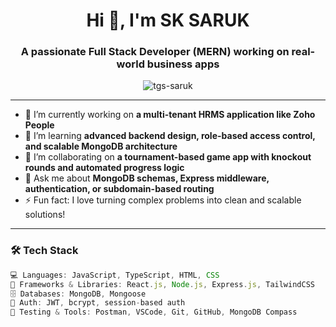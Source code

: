 <h1 align="center">Hi 👋, I'm SK SARUK</h1>
<h3 align="center">A passionate Full Stack Developer (MERN) working on real-world business apps</h3>

<p align="center">
  <img src="https://user-images.githubusercontent.com/tgs-saruk/140866485-8fb1c876-9a8f-4d6a-98dc-08c4981eaf70.gif" alt="tgs-saruk" />
</p>

---

- 🔭 I’m currently working on **a multi-tenant HRMS application like Zoho People**
- 🌱 I’m learning **advanced backend design, role-based access control, and scalable MongoDB architecture**
- 👯 I’m collaborating on **a tournament-based game app with knockout rounds and automated progress logic**
- 💬 Ask me about **MongoDB schemas, Express middleware, authentication, or subdomain-based routing**
- ⚡ Fun fact: I love turning complex problems into clean and scalable solutions!

---

### 🛠️ Tech Stack

```js
💻 Languages: JavaScript, TypeScript, HTML, CSS  
🧰 Frameworks & Libraries: React.js, Node.js, Express.js, TailwindCSS  
🗄️ Databases: MongoDB, Mongoose  
🔐 Auth: JWT, bcrypt, session-based auth  
🧪 Testing & Tools: Postman, VSCode, Git, GitHub, MongoDB Compass
